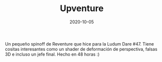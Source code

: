 ﻿---
layout: post
title: Upventure
date: 2020-10-05
description: El juego de los 100 ¿Escalones?
img: assets/img/cover/upventure.png
video: mmvcLEbdegA
tags: [Juegos]
action-text: Jugar en Itch.io
action-link: https://pixelatto.itch.io/upventure
status: published
topbutton: hidden
---

Un pequeño spinoff de Reventure que hice para la Ludum Dare #47. Tiene cositas interesantes como un shader de deformación de perspectiva, falsas 3D e incluso un jefe final. Hecho en 48 horas :)




<!-- Sample image embed
![]({{ "/assets/img/content/cardcreatorproto.png" | absolute_url }})
<p class="image-caption">Image caption</p>
-->

<!-- Sample blockquote
<blockquote>
Del juego de cartas me olvidé poco después de empezar la aplicación.
</blockquote>
-->

<!-- Sample responsive video embed
<div class="video-container">
  <iframe style="width: 100%;" src="https://www.youtube.com/embed/liMw3yfeTdo?rel=0" frameborder="0" gesture="media" allow="encrypted-media" allowfullscreen></iframe>
</div>
<p class="image-caption">¡Trailer 2.0, con mucho swing!</p>
-->